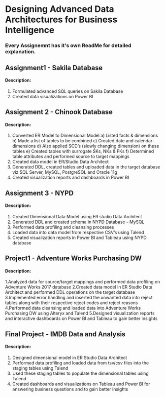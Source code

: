 # Designing Advanced Data Architectures for Business Intelligence

### Every Assignemnt has it's own ReadMe for detailed explanation.


## Assignment1 - Sakila Database

#### Description:

1. Formulated advanced SQL queries on Sakila Database
2. Created data visualizations on Power BI

## Assignment 2 - Chinook Database

#### Description:

1. Converted ER Model to Dimensional Model
a) Listed facts & dimensions 
b) Made a list of tables to be combined
c) Created date and calendar dimensions
d) Also applied SCD’s (slowly changing dimension) on these tables
e) Created tables with surrogate SKs, NKs & FKs
f) Determined table attributes and performed source to target mappings
2. Created data model in ER/Studio Data Architect
3. Generated DDL, created tables and uploaded data in the target database viz SQL Server, MySQL, PostgreSQL and Oracle 11g
4. Created visualization reports and dashboards in Power BI

## Assignment 3 - NYPD

#### Description:

1. Created Dimensional Data Model using ER studio Data Architect
2. Generated DDL and created schema in NYPD Database – MySQL
3. Performed data profiling and cleansing processes
4. Loaded data into data model from respective CSV’s using Talend
5. Created visualization reports in Power BI and Tableau using NYPD database


## Project1 - Adventure Works Purchasing DW

#### Description:

1.Analyzed data for source/target mappings and performed data profiling on Adventure Works 2017 database 
2.Created data model in ER Studio Data Architect and performed DDL operations on the target database 
3.Implemented error handling and inserted the unwanted data into reject tables along with their respective reject codes and reject reasons 
4.Performed data cleansing and loaded data into Adventure Works Purchasing DW using Alteryx and Talend 
5.Designed visualization reports and interactive dashboards on Power BI and Tableau to gain better insights

## Final Project - IMDB Data and Analysis

#### Description:

1. Designed dimensional model in ER Studio Data Architect
2. Performed data profiling and loaded data from tsv/csv files into the staging tables using Talend
3. Used these staging tables to populate the dimensional tables using Talend
4. Created dashboards and visualizations on Tableau and Power BI for answering business questions and to gain better insights
